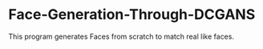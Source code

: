 # Face-Generation-Through-DCGANS
This program generates Faces from scratch to match real like faces.
